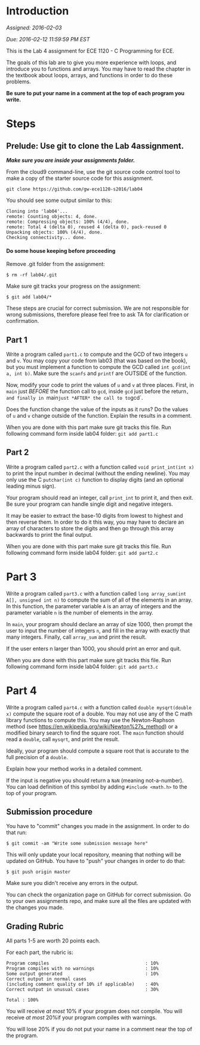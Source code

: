 # Introduction

*Assigned: 2016-02-03*

*Due: 2016-02-12 11:59:59 PM EST*

This is the Lab 4 assignment for ECE 1120 - C Programming for ECE.

The goals of this lab are to give you more experience with loops, and
introduce you to functions and arrays.  You may have to read the
chapter in the textbook about loops, arrays, and functions in order to
do these problems.


**Be sure to put your name in a comment at the top of each program you
write.**

# Steps

## Prelude: Use git to clone the Lab 4assignment.

***Make sure you are inside your assignments folder.***

From the cloud9 command-line, use the git source code control tool to
make a copy of the starter source code for this assignment.

```
git clone https://github.com/gw-ece1120-s2016/lab04
```

You should see some output similar to this:
```
Cloning into 'lab04'...
remote: Counting objects: 4, done.
remote: Compressing objects: 100% (4/4), done.
remote: Total 4 (delta 0), reused 4 (delta 0), pack-reused 0
Unpacking objects: 100% (4/4), done.
Checking connectivity... done.
```

#### Do some house keeping before proceeding

Remove .git folder from the assignment:

```
$ rm -rf lab04/.git
```

Make sure git tracks your progress on the assignment:

```
$ git add lab04/*
```

These steps are crucial for correct submission. We are not responsible
for wrong submissions, therefore please feel free to ask TA for
clarification or confirmation.

## Part 1

Write a program called `part1.c` to compute and the GCD of two
integers `u` and `v`. You may copy your code from lab03 (that was
based on the book), but you must implement a function to compute the
GCD called `int gcd(int a, int b)`. Make sure the `scanfs` and
`printf` are OUTSIDE of the function.

Now, modify your code to print the values of `u` and `v` at three
places. First, in `main` just *BEFORE* the function call to `gcd`,
inside `gcd` just before the return`, and finally in `main` just *AFTER*
 the call to to `gcd`.

Does the function change the value of the inputs as it runs? Do the
values of `u` and `v` change outside of the function. Explain the
results in a comment. 


When you are done with this part make sure git tracks this file. Run
following command form inside lab04 folder: ``` git add part1.c ```

## Part 2

Write a program called `part2.c` with a function called `void
print_int(int x)` to print the input number in decimal (without the
ending newline). You may only use the C `putchar(int c)` function to
display digits (and an optional leading minus sign). 

Your program should read an integer, call `print_int` to print it, and
then exit. Be sure your program can handle single digit and negative
integers.

It may be easier to extract the base-10 digits from lowest to highest
and then reverse them. In order to do it this way, you may have to
declare an array of characters to store the digits and then go through
this array backwards to print the final output.

When you are done with this part make sure git tracks this file. Run
following command form inside lab04 folder: ``` git add part2.c ```

# Part 3

Write a program called `part3.c` with a function called `long
array_sum(int A[], unsigned int n)` to compute the sum of all of the
elements in an array. In this function, the parameter variable `A` is
an array of integers and the parameter variable `n` is the number of
elements in the array.

In `main`, your program should declare an array of size 1000, then
prompt the user to input the number of integers `n`, and fill in the
array with exactly that many integers. Finally, call `array_sum` and
print the result. 

If the user enters n larger than 1000, you should print an error and quit.

When you are done with this part make sure git tracks this file. Run
following command form inside lab04 folder: ``` git add part3.c ```

# Part 4

Write a program called `part4.c` with a function called `double
mysqrt(double x)` compute the square root of a double. You may not use
any of the C math library functions to compute this. You may use the
Newton-Raphson method (see
https://en.wikipedia.org/wiki/Newton%27s_method) or a modified binary
search to find the square root. The `main` function should read a
`double`, call `mysqrt`, and print the result.

Ideally, your program should compute a square root that is accurate to
the full precision of a `double`.

Explain how your method works in a detailed comment.

If the input is negative you should return a `NaN` (meaning
not-a-number). You can load definition of this symbol by adding
`#include <math.h>` to the top of your program.

## Submission procedure

You have to "commit" changes you made in the assignment. In order to do that run:

```
$ git commit -am "Write some submission message here"
```

This will only update your local repository, meaning that nothing will be updated on GitHub. You have to "push" your changes in order to do that:

```
$ git push origin master
```

Make sure you didn't receive any errors in the output.

You can check the organization page on GitHub for correct
submission. Go to your own assignments repo, and make sure all the
files are updated with the changes you made.

## Grading Rubric

All parts 1-5 are worth 20 points each.

For each part, the rubric is:


```
Program compiles                                    : 10%
Program compiles with no warnings                   : 10%
Some output generated                               : 10%
Correct output in normal cases
(including comment quality of 10% if applicable)    : 40%
Correct output in unusual cases                     : 30%

Total : 100%
```

You will receive *at most* 10% if your program does not compile. You
will receive *at most* 20%if your program compiles with warnings.

You will lose 20% if you do not put your name in a comment near
the top of the program. 

